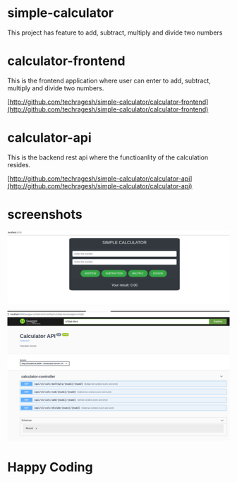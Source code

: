 # simple-calculator
This project has feature to add, subtract, multiply and divide two numbers

# calculator-frontend

This is the frontend application where user can enter to add, subtract, multiply and divide two numbers.

[http://github.com/techragesh/simple-calculator/calculator-frontend](http://github.com/techragesh/simple-calculator/calculator-frontend)

# calculator-api

This is the backend rest api where the functioanlity of the calculation resides.

[http://github.com/techragesh/simple-calculator/calculator-api](http://github.com/techragesh/simple-calculator/calculator-api)

# screenshots

![calculator-ui](calculator-ui.png)

![calculatorapi-swagger.png](calculatorapi-swagger.png)

# Happy Coding

